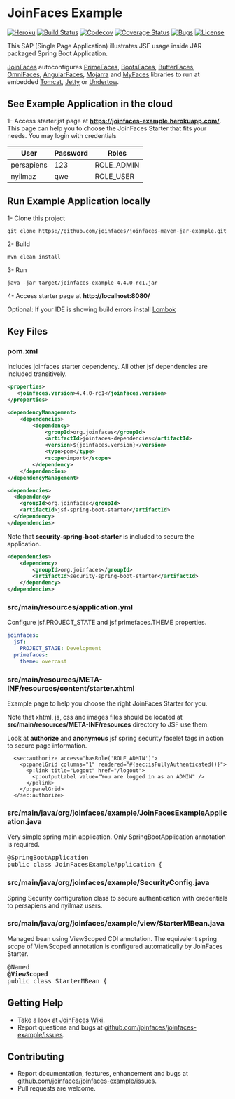 JoinFaces Example
=====
[![Heroku](http://heroku-badge.herokuapp.com/?app=joinfaces-example&root=starter.jsf)](https://joinfaces-example.herokuapp.com)
[![Build Status](https://travis-ci.org/joinfaces/joinfaces-maven-jar-example.svg?branch=master)](https://travis-ci.org/joinfaces/joinfaces-maven-jar-example)
[![Codecov](https://codecov.io/gh/joinfaces/joinfaces-maven-jar-example/branch/master/graph/badge.svg)](https://codecov.io/gh/joinfaces/joinfaces-maven-jar-example)
[![Coverage Status](https://coveralls.io/repos/github/joinfaces/joinfaces-maven-jar-example/badge.svg?branch=master)](https://coveralls.io/github/joinfaces/joinfaces-maven-jar-example?branch=master)
[![Bugs](https://sonarcloud.io/api/project_badges/measure?project=joinfaces_joinfaces-maven-jar-example&metric=bugs)](https://sonarcloud.io/dashboard?id=joinfaces_joinfaces-maven-jar-example)
[![License](http://img.shields.io/:license-apache-blue.svg)](http://www.apache.org/licenses/LICENSE-2.0.html)

This SAP (Single Page Application) illustrates JSF usage inside JAR packaged Spring Boot Application.

[JoinFaces](http://joinfaces.org) autoconfigures [PrimeFaces](http://primefaces.org/), [BootsFaces](http://bootsfaces.net/), [ButterFaces](http://butterfaces.org), [OmniFaces](http://omnifaces.org/), [AngularFaces](http://angularfaces.com/), [Mojarra](https://javaserverfaces.java.net/) and [MyFaces](http://myfaces.apache.org) libraries to run at embedded [Tomcat](http://tomcat.apache.org/), [Jetty](http://www.eclipse.org/jetty) or [Undertow](http://undertow.io/).

## See Example Application in the cloud

1- Access starter.jsf page at **https://joinfaces-example.herokuapp.com/**. This page can help you to choose the JoinFaces Starter that fits your needs. You may login with credentials

User | Password | Roles
-----| -------- | -----
persapiens | 123 | ROLE_ADMIN
nyilmaz | qwe | ROLE_USER

## Run Example Application locally

1- Clone this project
```Shell
git clone https://github.com/joinfaces/joinfaces-maven-jar-example.git
```

2- Build
```Shell
mvn clean install
```

3- Run
```Shell
java -jar target/joinfaces-example-4.4.0-rc1.jar
```

4- Access starter page at **http://localhost:8080/**

Optional: If your IDE is showing build errors install [Lombok](https://projectlombok.org/setup/overview)

## Key Files

### pom.xml

Includes joinfaces starter dependency. All other jsf dependencies are included transitively.

```xml
<properties>
   <joinfaces.version>4.4.0-rc1</joinfaces.version>
</properties>

<dependencyManagement>
    <dependencies>
        <dependency>
            <groupId>org.joinfaces</groupId>
            <artifactId>joinfaces-dependencies</artifactId>
            <version>${joinfaces.version}</version>
            <type>pom</type>
            <scope>import</scope>
        </dependency>
    </dependencies>
</dependencyManagement>

<dependencies>
  <dependency>
    <groupId>org.joinfaces</groupId>
    <artifactId>jsf-spring-boot-starter</artifactId>
  </dependency>
</dependencies>
```

Note that **security-spring-boot-starter** is included to secure the application.

```xml
<dependencies>
    <dependency>
        <groupId>org.joinfaces</groupId>
        <artifactId>security-spring-boot-starter</artifactId>
    </dependency>
</dependencies>
```

### src/main/resources/application.yml

Configure jsf.PROJECT_STATE and jsf.primefaces.THEME properties.

```yml
joinfaces:
  jsf:
    PROJECT_STAGE: Development
  primefaces: 
    theme: overcast
```

### src/main/resources/META-INF/resources/content/starter.xhtml

Example page to help you choose the right JoinFaces Starter for you. 

Note that xhtml, js, css and images files should be located at **src/main/resources/META-INF/resources** directory to JSF use them.

Look at **authorize** and **anonymous** jsf spring security facelet tags in action to secure page information.

```xhtml
  <sec:authorize access="hasRole('ROLE_ADMIN')">
    <p:panelGrid columns="1" rendered="#{sec:isFullyAuthenticated()}">
      <p:link title="Logout" href="/logout">
        <p:outputLabel value="You are logged in as an ADMIN" />
      </p:link>
    </p:panelGrid>
  </sec:authorize>
```

### src/main/java/org/joinfaces/example/JoinFacesExampleApplication.java

Very simple spring main application. Only SpringBootApplication annotation is required.

<pre>
@SpringBootApplication
public class JoinFacesExampleApplication {
</pre>

### src/main/java/org/joinfaces/example/SecurityConfig.java

Spring Security configuration class to secure authentication with credentials to persapiens and nyilmaz users.

### src/main/java/org/joinfaces/example/view/StarterMBean.java

Managed bean using ViewScoped CDI annotation. The equivalent spring scope of ViewScoped annotation is configured automatically by JoinFaces Starter.

<pre>
@Named
<b>@ViewScoped</b>
public class StarterMBean {
</pre>

## Getting Help

* Take a look at [JoinFaces Wiki](https://github.com/joinfaces/joinfaces/wiki).
* Report questions and bugs at [github.com/joinfaces/joinfaces-example/issues](https://github.com/joinfaces/joinfaces-maven-jar-example/issues).

## Contributing

* Report documentation, features, enhancement and bugs at [github.com/joinfaces/joinfaces-example/issues](https://github.com/joinfaces/joinfaces-maven-jar-example/issues).
* Pull requests are welcome.
